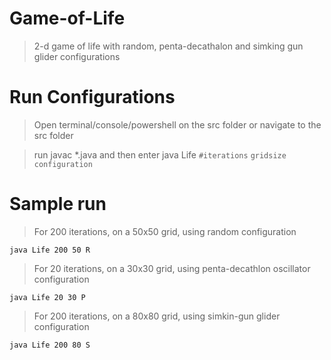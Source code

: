 # Game-of-Life
>2-d game of life with random, penta-decathalon and simking gun glider configurations

# Run Configurations
>Open terminal/console/powershell on the src folder or navigate to the src folder 

>run javac *.java
>and then enter java Life `#iterations` `gridsize` `configuration`

# Sample run
>For 200 iterations, on a 50x50 grid, using random configuration

`java Life 200 50 R`

>For 20 iterations, on a 30x30 grid, using penta-decathlon oscillator configuration

`java Life 20 30 P`

>For 200 iterations, on a 80x80 grid, using simkin-gun glider configuration

`java Life 200 80 S`
